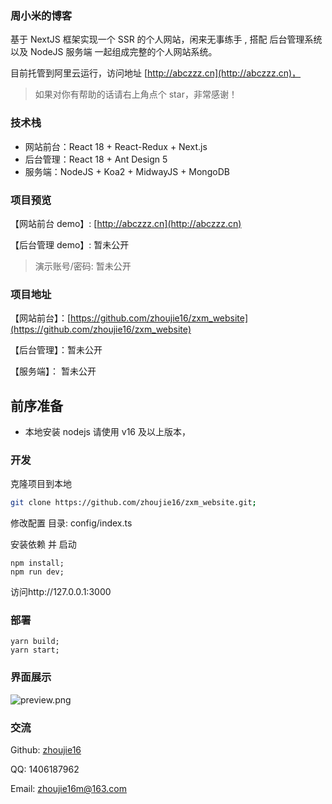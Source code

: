 ### 周小米的博客

基于 NextJS 框架实现一个 SSR 的个人网站，闲来无事练手 , 搭配 后台管理系统 以及 NodeJS 服务端 一起组成完整的个人网站系统。

目前托管到阿里云运行，访问地址 [http://abczzz.cn](http://abczzz.cn)，

> 如果对你有帮助的话请右上角点个 star，非常感谢！

### 技术栈

- 网站前台：React 18 + React-Redux + Next.js
- 后台管理：React 18 + Ant Design 5
- 服务端：NodeJS + Koa2 + MidwayJS + MongoDB

### 项目预览

【网站前台 demo】: [http://abczzz.cn](http://abczzz.cn)

【后台管理 demo】: 暂未公开

> 演示账号/密码: 暂未公开

### 项目地址

【网站前台】：[https://github.com/zhoujie16/zxm_website](https://github.com/zhoujie16/zxm_website)

【后台管理】：暂未公开

【服务端】： 暂未公开

## 前序准备

- 本地安装 nodejs 请使用 v16 及以上版本，

### 开发

克隆项目到本地

```bash
git clone https://github.com/zhoujie16/zxm_website.git;
```

修改配置 目录: config/index.ts

安装依赖 并 启动

```
npm install;
npm run dev;
```

访问http://127.0.0.1:3000

### 部署

```
yarn build;
yarn start;
```

### 界面展示

![preview.png](https://s2.loli.net/2023/06/03/VmJ8hQXWi3TznGc.png)

### 交流

Github: [zhoujie16](https://github.com/zhoujie16)

QQ: 1406187962

Email: zhoujie16m@163.com
